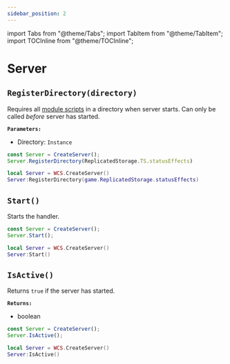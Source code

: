 ```yaml
---
sidebar_position: 2
---
```


import Tabs from "@theme/Tabs";
import TabItem from "@theme/TabItem";
import TOCInline from "@theme/TOCInline";

# Server

<TOCInline toc={toc} />

## `RegisterDirectory(directory)`
Requires all [module scripts](https://create.roblox.com/docs/reference/engine/classes/ModuleScript) in a directory when server starts.
Can only be called *before* server has started.

**`Parameters:`**
* Directory: `Instance`

<Tabs groupId="languages">
<TabItem value="TypeScript" default>

```ts
const Server = CreateServer();
Server.RegisterDirectory(ReplicatedStorage.TS.statusEffects)
```

</TabItem>
<TabItem value="Luau">

```lua
local Server = WCS.CreateServer()
Server:RegisterDirectory(game.ReplicatedStorage.statusEffects)
```

</TabItem>
</Tabs>



## `Start()`
Starts the handler.

<Tabs groupId="languages">
<TabItem value="TypeScript" default>

```ts
const Server = CreateServer();
Server.Start();
```

</TabItem>
<TabItem value="Luau">

```lua
local Server = WCS.CreateServer()
Server:Start()
```

</TabItem>
</Tabs>

## `IsActive()`
Returns `true` if the server has started.

**`Returns:`**
* boolean

<Tabs groupId="languages">
<TabItem value="TypeScript" default>

```ts
const Server = CreateServer();
Server.IsActive();
```

</TabItem>
<TabItem value="Luau">

```lua
local Server = WCS.CreateServer()
Server:IsActive()
```

</TabItem>
</Tabs>
